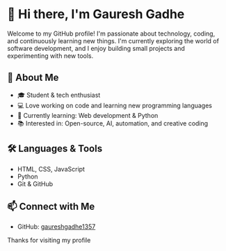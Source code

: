 # 👋 Hi there, I'm Gauresh Gadhe

Welcome to my GitHub profile! I'm passionate about technology, coding, and continuously learning new things. I'm currently exploring the world of software development, and I enjoy building small projects and experimenting with new tools.

## 🚀 About Me
- 🎓 Student & tech enthusiast
- 💻 Love working on code and learning new programming languages
- 🌱 Currently learning: Web development & Python
- 📚 Interested in: Open-source, AI, automation, and creative coding

## 🛠️ Languages & Tools
- HTML, CSS, JavaScript
- Python
- Git & GitHub

## 📫 Connect with Me
- GitHub: [gaureshgadhe1357](https://github.com/gaureshgadhe1357)

Thanks for visiting my profile
